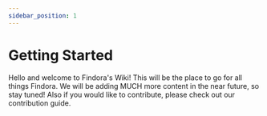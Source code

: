 ```yaml
---
sidebar_position: 1
---
```


# Getting Started

Hello and welcome to Findora's Wiki! This will be the place to go for all things Findora. We will be adding MUCH more content in the near future, so stay tuned! Also if you would like to contribute, please check out our contribution guide.
